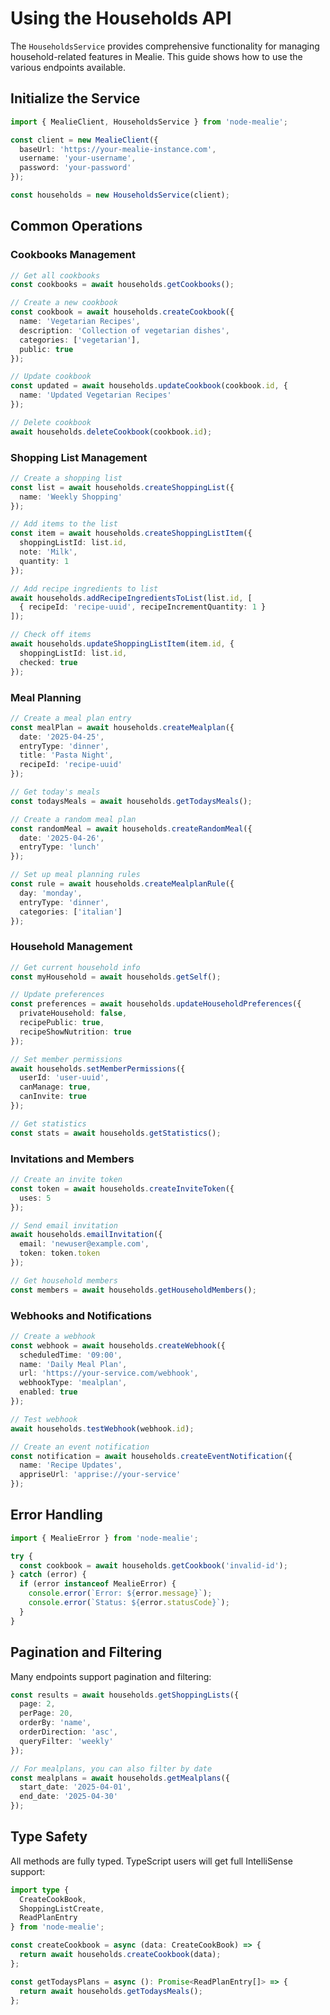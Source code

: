 # Using the Households API

The `HouseholdsService` provides comprehensive functionality for managing household-related features in Mealie. This guide shows how to use the various endpoints available.

## Initialize the Service

```typescript
import { MealieClient, HouseholdsService } from 'node-mealie';

const client = new MealieClient({
  baseUrl: 'https://your-mealie-instance.com',
  username: 'your-username',
  password: 'your-password'
});

const households = new HouseholdsService(client);
```

## Common Operations

### Cookbooks Management

```typescript
// Get all cookbooks
const cookbooks = await households.getCookbooks();

// Create a new cookbook
const cookbook = await households.createCookbook({
  name: 'Vegetarian Recipes',
  description: 'Collection of vegetarian dishes',
  categories: ['vegetarian'],
  public: true
});

// Update cookbook
const updated = await households.updateCookbook(cookbook.id, {
  name: 'Updated Vegetarian Recipes'
});

// Delete cookbook
await households.deleteCookbook(cookbook.id);
```

### Shopping List Management

```typescript
// Create a shopping list
const list = await households.createShoppingList({
  name: 'Weekly Shopping'
});

// Add items to the list
const item = await households.createShoppingListItem({
  shoppingListId: list.id,
  note: 'Milk',
  quantity: 1
});

// Add recipe ingredients to list
await households.addRecipeIngredientsToList(list.id, [
  { recipeId: 'recipe-uuid', recipeIncrementQuantity: 1 }
]);

// Check off items
await households.updateShoppingListItem(item.id, {
  shoppingListId: list.id,
  checked: true
});
```

### Meal Planning

```typescript
// Create a meal plan entry
const mealPlan = await households.createMealplan({
  date: '2025-04-25',
  entryType: 'dinner',
  title: 'Pasta Night',
  recipeId: 'recipe-uuid'
});

// Get today's meals
const todaysMeals = await households.getTodaysMeals();

// Create a random meal plan
const randomMeal = await households.createRandomMeal({
  date: '2025-04-26',
  entryType: 'lunch'
});

// Set up meal planning rules
const rule = await households.createMealplanRule({
  day: 'monday',
  entryType: 'dinner',
  categories: ['italian']
});
```

### Household Management

```typescript
// Get current household info
const myHousehold = await households.getSelf();

// Update preferences
const preferences = await households.updateHouseholdPreferences({
  privateHousehold: false,
  recipePublic: true,
  recipeShowNutrition: true
});

// Set member permissions
await households.setMemberPermissions({
  userId: 'user-uuid',
  canManage: true,
  canInvite: true
});

// Get statistics
const stats = await households.getStatistics();
```

### Invitations and Members

```typescript
// Create an invite token
const token = await households.createInviteToken({
  uses: 5
});

// Send email invitation
await households.emailInvitation({
  email: 'newuser@example.com',
  token: token.token
});

// Get household members
const members = await households.getHouseholdMembers();
```

### Webhooks and Notifications

```typescript
// Create a webhook
const webhook = await households.createWebhook({
  scheduledTime: '09:00',
  name: 'Daily Meal Plan',
  url: 'https://your-service.com/webhook',
  webhookType: 'mealplan',
  enabled: true
});

// Test webhook
await households.testWebhook(webhook.id);

// Create an event notification
const notification = await households.createEventNotification({
  name: 'Recipe Updates',
  appriseUrl: 'apprise://your-service'
});
```

## Error Handling

```typescript
import { MealieError } from 'node-mealie';

try {
  const cookbook = await households.getCookbook('invalid-id');
} catch (error) {
  if (error instanceof MealieError) {
    console.error(`Error: ${error.message}`);
    console.error(`Status: ${error.statusCode}`);
  }
}
```

## Pagination and Filtering

Many endpoints support pagination and filtering:

```typescript
const results = await households.getShoppingLists({
  page: 2,
  perPage: 20,
  orderBy: 'name',
  orderDirection: 'asc',
  queryFilter: 'weekly'
});

// For mealplans, you can also filter by date
const mealplans = await households.getMealplans({
  start_date: '2025-04-01',
  end_date: '2025-04-30'
});
```

## Type Safety

All methods are fully typed. TypeScript users will get full IntelliSense support:

```typescript
import type { 
  CreateCookBook,
  ShoppingListCreate,
  ReadPlanEntry 
} from 'node-mealie';

const createCookbook = async (data: CreateCookBook) => {
  return await households.createCookbook(data);
};

const getTodaysPlans = async (): Promise<ReadPlanEntry[]> => {
  return await households.getTodaysMeals();
};
```
